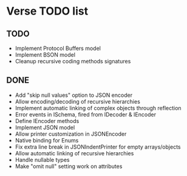 Verse TODO list
===============

TODO
----

- Implement Protocol Buffers model
- Implement BSON model
- Cleanup recursive coding methods signatures

DONE
----

- Add "skip null values" option to JSON encoder
- Allow encoding/decoding of recursive hierarchies
- Implement automatic linking of complex objects through reflection
- Error events in ISchema, fired from IDecoder & IEncoder
- Define IEncoder methods
- Implement JSON model
- Allow printer customization in JSONEncoder
- Native binding for Enums
- Fix extra line break in JSONIndentPrinter for empty arrays/objects
- Allow automatic linking of recursive hierarchies
- Handle nullable types
- Make "omit null" setting work on attributes
